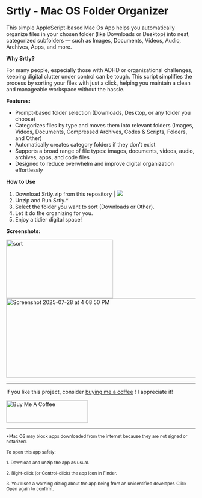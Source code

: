 # Srtly - Mac OS Folder Organizer

This simple AppleScript-based Mac Os App helps you automatically organize files in your chosen folder (like Downloads or Desktop) into neat, categorized subfolders — such as Images, Documents, Videos, Audio, Archives, Apps, and more.

**Why Srtly?**

For many people, especially those with ADHD or organizational challenges, keeping digital clutter under control can be tough. This script simplifies the process by sorting your files with just a click, helping you maintain a clean and manageable workspace without the hassle.

**Features:**
- Prompt-based folder selection (Downloads, Desktop, or any folder you choose)
- Categorizes files by type and moves them into relevant folders (Images, Videos, Documents, Compressed Archives, Codes & Scripts, Folders, and Other)
- Automatically creates category folders if they don’t exist
- Supports a broad range of file types: images, documents, videos, audio, archives, apps, and code files
- Designed to reduce overwhelm and improve digital organization effortlessly

**How to Use**

1. Download Srtly.zip from this repository |  <a href="https://github.com/patricksthannon/Srtly/releases/download/v1.1.0/SrtlyV1.1.0.zip">
    <img src="https://img.shields.io/github/v/release/patricksthannon/Srtly?label=Download%20Latest&style=for-the-badge"></a>
2. Unzip and Run Srtly.*
3. Select the folder you want to sort (Downloads or Other).
4. Let it do the organizing for you.
5. Enjoy a tidier digital space!

**Screenshots:**

<img width="284" height="156" alt="sort" src="https://github.com/user-attachments/assets/f0370611-dd06-47be-b14e-90b274e67da9" />

<img width="535" height="212" alt="Screenshot 2025-07-28 at 4 08 50 PM" src="https://github.com/user-attachments/assets/0353add6-1bb4-410e-bbf6-845148cf2215" />

---

If you like this project, consider [buying me a coffee](https://www.buymeacoffee.com/patricksthannon) ! I appreciate it!

<a href="https://www.buymeacoffee.com/patricksthannon" target="_blank"><img src="https://cdn.buymeacoffee.com/buttons/v2/default-yellow.png" alt="Buy Me A Coffee" style="height: 60px !important;width: 217px !important;" ></a>
___

<sub>  *Mac OS may block apps downloaded from the internet because they are not signed or notarized. </sub>

<sub>To open this app safely:</sub>

<sub>1. Download and unzip the app as usual. </sub>

<sub>2. Right-click (or Control-click) the app icon in Finder.</sub>

<sub>3. You’ll see a warning dialog about the app being from an unidentified developer. Click Open again to confirm.</sub>

